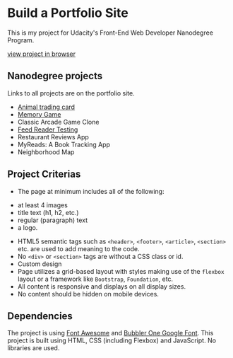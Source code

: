 # Build a Portfolio Site
This is my project for Udacity's Front-End Web Developer Nanodegree Program.

[view project in browser](https://hanny21.github.io/fend_portfolio/)

## Nanodegree projects
Links to all projects are on the portfolio site.
* [Animal trading card](https://github.com/hanny21/animal_trading_card)
* [Memory Game](https://github.com/hanny21/memory_game)
* Classic Arcade Game Clone
* [Feed Reader Testing](https://github.com/hanny21/feed_reader_testing)
* Restaurant Reviews App
* MyReads: A Book Tracking App
* Neighborhood Map

## Project Criterias
* The page at minimum includes all of the following:
- at least 4 images
- title text (h1, h2, etc.)
- regular (paragraph) text
- a logo.
* HTML5 semantic tags such as `<header>`, `<footer>`, `<article>`, `<section>` etc. are used to add meaning to the code.
* No `<div>` or `<section>` tags are without a CSS class or id.
* Custom design
* Page utilizes a grid-based layout with styles making use of the `flexbox` layout or a framework like `Bootstrap`, `Foundation`, etc.
* All content is responsive and displays on all display sizes.
* No content should be hidden on mobile devices.

## Dependencies
The project is using [Font Awesome](https://fontawesome.com/) and [Bubbler One Google Font](https://fonts.google.com/specimen/Bubbler+One).
This project is built using HTML, CSS (including Flexbox) and JavaScript. No libraries are used.
